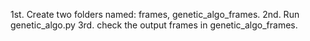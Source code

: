 1st. Create two folders named: frames, genetic_algo_frames.
2nd. Run genetic_algo.py
3rd. check the output frames in genetic_algo_frames.
